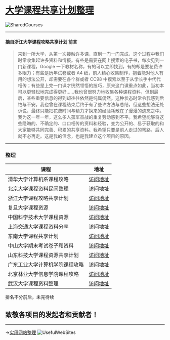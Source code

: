 # [大学课程共享计划整理](https://ctrlcoder.github.io/SharedCourses/)  
![SharedCourses](https://i.loli.net/2019/05/22/5ce4a722713b648959.png)

---

#### 摘自浙江大学课程攻略共享计划 前言
> 来到一所大学，从第一次接触许多课，直到一门一门完成，这个过程中我们时常收集起许多资料和情报。有些是需要在网上搜索的电子书，每次见到一门新课程，Google 一下教材名称，有的可以立即找到，有的却是要花费许多眼力；有些是历年试卷或者 A4 纸，前人精心收集制作，抱着能对他人有用的想法公开，却需要在各个群或者 CC98 中摸索以至于从学长手中代代相传；有些是上完一门课才恍然领悟的技巧，原来这门课重点如此，当初本可以更轻松地完成得更好……我也曾很努力地收集各种课程资料，但到最后，某些重要信息的得到却往往依然是纯属偶然。这种状态时常令我感到后怕与不安。我也曾在课程结束后终于有了些许方法与总结，但这些想法无处诉说，最终只能把花费时间与精力才换来的经验耗散在了漫漫的遗忘之中。我为这一年一年，这么多人孤军奋战的重复劳动感到不平。我希望能够将这些隐晦的、不确定的、口口相传的资料和经验，变为公开的、易于获取的和大家能够共同完善、积累的共享资料。我希望只要是前人走过的弯路，后人就不必再走。这是我的信念，也是我建立这个项目的原因。

---

### 整理 

 
| 课程    | 地址                 |
|-----------------|-----------------------------------------------------------------------|
| 清华大学计算机系课程攻略    | [访问地址](https://github\.com/PKUanonym/REKCARC\-TSC\-UHT)           |
| 北京大学课程资料民间整理    | [访问地址](https://lib\-pku\.github\.io)                             |
| 浙江大学课程攻略共享计划    | [访问地址](https://qsctech\.github\.io/zju\-icicles)                 |
| 复旦大学课程资源   | [访问地址](https://github.com/openFudan/fudan-coursera)           |
| 中国科学技术大学课程资源    | [访问地址](https://ustc\-resource\.github\.io/USTC\-Course)           |
| 上海交通大学课程资料分享    | [访问地址](https://github\.com/CoolPhilChen/SJTU\-Courses)           |
| 东南大学课程共享计划      | [访问地址](https://github\.com/zjdx1998/seucourseshare)               |
| 中山大学期末考试卷子和资料   | [访问地址](https://github\.com/sysuexam/SYSU\-Exam)                   |
| 山东科技大学课程资源共享计划  | [访问地址](https://github\.com/deepwzh/sdust\-examination\-materials) |
| 广东工业大学计算机学院课程攻略 | [访问地址](https://github\.com/brenner8023/gdut\-course)              |
| 北京林业大学信息学院课程攻略  | [访问地址](https://github\.com/bljx/BFU\-leaf)                        |
| 武汉大学课程资料整理      | [访问地址](https://github\.com/openwhu/OpenWHU)                       |



排名不分前后，未完待续


## 致敬各项目的发起者和贡献者！
---
->[实用网站整理](https://ctrlcoder.github.io/UsefulWebSites/)
![UsefulWebSites](https://i.loli.net/2019/05/21/5ce3868cd133646786.png)
